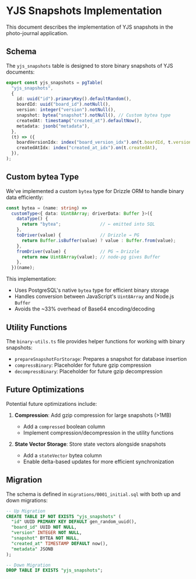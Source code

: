 # YJS Snapshots Implementation

This document describes the implementation of YJS snapshots in the photo-journal application.

## Schema

The `yjs_snapshots` table is designed to store binary snapshots of YJS documents:

```typescript
export const yjs_snapshots = pgTable(
  "yjs_snapshots",
  {
    id: uuid("id").primaryKey().defaultRandom(),
    boardId: uuid("board_id").notNull(),
    version: integer("version").notNull(),
    snapshot: bytea("snapshot").notNull(), // Custom bytea type
    createdAt: timestamp("created_at").defaultNow(),
    metadata: jsonb("metadata"),
  },
  (t) => ({
    boardVersionIdx: index("board_version_idx").on(t.boardId, t.version),
    createdAtIdx: index("created_at_idx").on(t.createdAt),
  }),
);
```

## Custom bytea Type

We've implemented a custom `bytea` type for Drizzle ORM to handle binary data efficiently:

```typescript
const bytea = (name: string) =>
  customType<{ data: Uint8Array; driverData: Buffer }>({
    dataType() {
      return "bytea";               // ← emitted into SQL
    },
    toDriver(value) {               // Drizzle → PG
      return Buffer.isBuffer(value) ? value : Buffer.from(value);
    },
    fromDriver(value) {             // PG → Drizzle
      return new Uint8Array(value); // node-pg gives Buffer
    },
  })(name);
```

This implementation:
- Uses PostgreSQL's native `bytea` type for efficient binary storage
- Handles conversion between JavaScript's `Uint8Array` and Node.js `Buffer`
- Avoids the ~33% overhead of Base64 encoding/decoding

## Utility Functions

The `binary-utils.ts` file provides helper functions for working with binary snapshots:

- `prepareSnapshotForStorage`: Prepares a snapshot for database insertion
- `compressBinary`: Placeholder for future gzip compression
- `decompressBinary`: Placeholder for future gzip decompression

## Future Optimizations

Potential future optimizations include:

1. **Compression**: Add gzip compression for large snapshots (>1MB)
   - Add a `compressed` boolean column
   - Implement compression/decompression in the utility functions

2. **State Vector Storage**: Store state vectors alongside snapshots
   - Add a `stateVector` bytea column
   - Enable delta-based updates for more efficient synchronization

## Migration

The schema is defined in `migrations/0001_initial.sql` with both up and down migrations:

```sql
-- Up Migration
CREATE TABLE IF NOT EXISTS "yjs_snapshots" (
  "id" UUID PRIMARY KEY DEFAULT gen_random_uuid(),
  "board_id" UUID NOT NULL,
  "version" INTEGER NOT NULL,
  "snapshot" BYTEA NOT NULL,
  "created_at" TIMESTAMP DEFAULT now(),
  "metadata" JSONB
);

-- Down Migration
DROP TABLE IF EXISTS "yjs_snapshots";
``` 